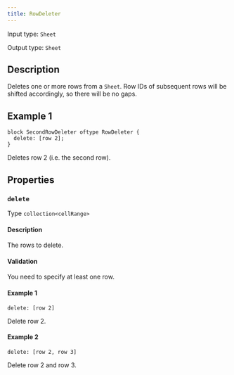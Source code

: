 ```yaml
---
title: RowDeleter
---
```


<!-- Do NOT change this document as it is auto-generated from the language server -->

Input type: `Sheet`

Output type: `Sheet`

## Description

Deletes one or more rows from a `Sheet`. Row IDs of subsequent rows will be shifted accordingly, so there will be no gaps.

## Example 1

```jayvee
block SecondRowDeleter oftype RowDeleter {
  delete: [row 2];
}
```

Deletes row 2 (i.e. the second row).

## Properties

### `delete`

Type `collection<cellRange>`

#### Description

The rows to delete.

#### Validation

You need to specify at least one row.

#### Example 1

```jayvee
delete: [row 2]
```

Delete row 2.

#### Example 2

```jayvee
delete: [row 2, row 3]
```

Delete row 2 and row 3.
